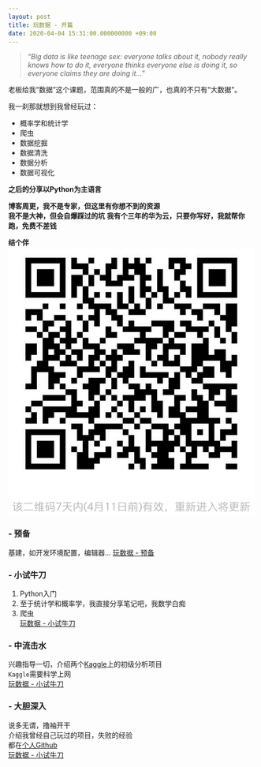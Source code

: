 ```yaml
---
layout: post
title: 玩数据 - 开篇
date: 2020-04-04 15:31:00.000000000 +09:00
---
```



>“*Big data is like teenage sex: everyone talks about it, nobody really knows how to do it, everyone thinks everyone else is doing it, so everyone claims they are doing it...*"

老板给我“数据”这个课题，范围真的不是一般的广，也真的不只有“大数据”。



我一刹那就想到我曾经玩过：
- 概率学和统计学
- 爬虫
- 数据挖掘
- 数据清洗
- 数据分析
- 数据可视化


**之后的分享以Python为主语言**

**博客周更，我不是专家，但这里有你想不到的资源**  
**我不是大神，但会自爆踩过的坑**
**我有个三年的华为云，只要你写好，我就帮你跑，免费不差钱**

**结个伴**
![avatar](/assets/pictures/mmqrcode1585986911917.png)


### - 预备
基建，如开发环境配置，编辑器...
[玩数据 - 预备](2020-04-04-玩数据%20-%20预备.markdown)



### - 小试牛刀
1. Python入门 
2. 至于统计学和概率学，我直接分享笔记吧，我数学白痴  
3. 爬虫  
[玩数据 - 小试牛刀](2020-04-04-玩数据%20-%20小试牛刀.markdown)


### - 中流击水
兴趣指导一切，介绍两个[Kaggle](https://www.kaggle.com)上的初级分析项目  
`Kaggle`需要科学上网  
[玩数据 - 小试牛刀](2020-04-04-玩数据%20-%20小试牛刀.markdown) 



### - 大胆深入
说多无谓，撸袖开干  
介绍我曾经自己玩过的项目，失败的经验  
都在[个人Github](https://github.com/pk00749)  
[玩数据 - 小试牛刀](2020-04-04-玩数据%20-%20大胆深入.markdown) 



